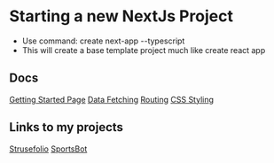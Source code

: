 # Starting a new NextJs Project 

- Use command: create next-app --typescript
- This will create a base template project much like create react app

## Docs

[Getting Started Page]('https://nextjs.org/docs/getting-started')
[Data Fetching]('https://nextjs.org/docs/basic-features/data-fetching/overview')
[Routing]('https://nextjs.org/docs/api-routes/introduction')
[CSS Styling]('https://nextjs.org/docs/basic-features/built-in-css-support')

## Links to my projects

[Strusefolio]('https://github.com/ChaseStruse/strusefolio')
[SportsBot]('https://github.com/ChaseStruse/sports-bot')
